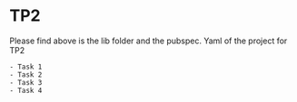# TP2
Please find above is the lib folder and the pubspec. Yaml of the project for TP2 
```
- Task 1
- Task 2
- Task 3
- Task 4

